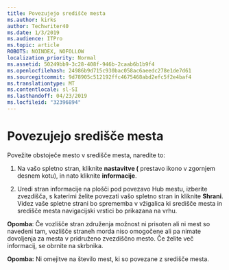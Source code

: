 ```yaml
---
title: Povezujejo središče mesta
ms.author: kirks
author: Techwriter40
ms.date: 1/3/2019
ms.audience: ITPro
ms.topic: article
ROBOTS: NOINDEX, NOFOLLOW
localization_priority: Normal
ms.assetid: 50249bb9-3c28-408f-946b-2caab6b1b9f4
ms.openlocfilehash: 24986b9d715c930bac058ac6aeedc278e1de7d61
ms.sourcegitcommit: 9d78905c512192ffc4675468abd2efc5f2e4baf4
ms.translationtype: MT
ms.contentlocale: sl-SI
ms.lasthandoff: 04/23/2019
ms.locfileid: "32396894"
---
```

# <a name="associate-a-hub-site"></a>Povezujejo središče mesta

Povežite obstoječe mesto v središče mesta, naredite to:
  
1. Na vašo spletno stran, kliknite **nastavitve (** prestavo ikono v zgornjem desnem kotu), in nato kliknite **informacije**. 
    
2. Uredi stran informacije na plošči pod povezavo Hub mestu, izberite zvezdišča, s katerimi želite povezati vašo spletno stran in kliknite **Shrani**. Videz vaše spletne strani bo sprememba v vžigalica ki središče mesta in središče mesta navigacijski vrstici bo prikazana na vrhu. 
    
 **Opomba**: Če vozlišče stran združenja možnost ni prisoten ali ni mest so navedeni tam, vozlišče straneh morda niso omogočene ali pa nimate dovoljenja za mesta v pridruženo zvezdiščno mesto. Če želite več informacij, se obrnite na skrbnika. 
  
 **Opomba:** Ni omejitve na število mest, ki so povezane z središče mesta. 
  

